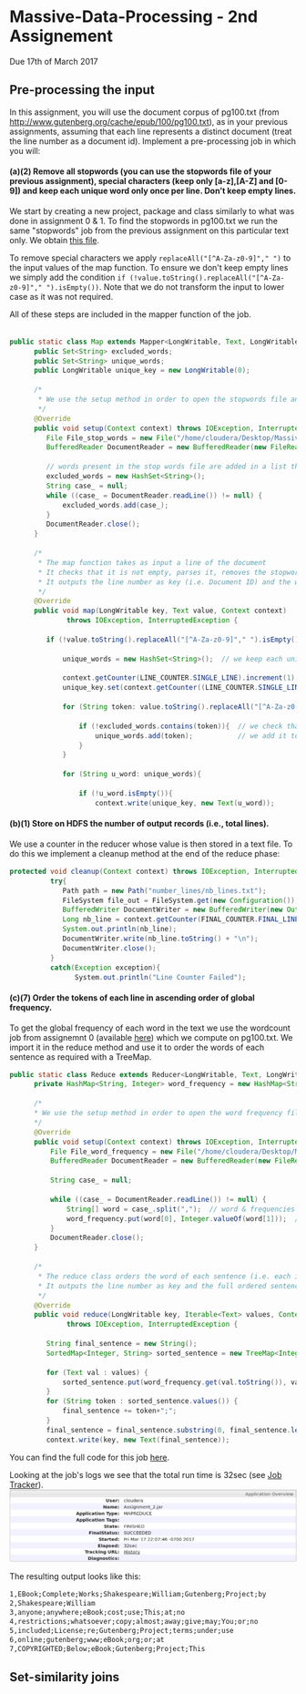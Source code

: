 # Massive-Data-Processing - 2nd Assignement
Due 17th of March 2017

## Pre-processing the input
In this assignment, you will use the document corpus of pg100.txt (from http://www.gutenberg.org/cache/epub/100/pg100.txt), as in your previous assignments, assuming that each line represents a distinct document (treat the line number as a document id). Implement a pre-processing job in which you will:

#### (a)(2) Remove all stopwords (you can use the stopwords file of your previous assignment), special characters (keep only [a-z],[A-Z] and [0-9]) and keep each unique word only once per line. Don’t keep empty lines.

We start by creating a new project, package and class similarly to what was done in assignment 0 & 1.
To find the stopwords in pg100.txt we run the same "stopwords" job from the previous assignment on this particular text only. We obtain [this file](https://github.com/paulvercoustre/Massive-Data-Processing/blob/master/Assignment_2/stopwords/part-r-00000).

To remove special characters we apply `replaceAll("[^A-Za-z0-9]"," ")` to the input values of the map function.
To ensure we don't keep empty lines we simply add the condition `if (!value.toString().replaceAll("[^A-Za-z0-9]"," ").isEmpty())`. Note that we do not transform the input to lower case as it was not required.

All of these steps are included in the mapper function of the job.

```java

public static class Map extends Mapper<LongWritable, Text, LongWritable, Text> {
      public Set<String> excluded_words;
      public Set<String> unique_words;
      public LongWritable unique_key = new LongWritable(0);
      
      /*
       * We use the setup method in order to open the stopwords file and spill its content only once.
       */
      @Override
      public void setup(Context context) throws IOException, InterruptedException {
     	 File File_stop_words = new File("/home/cloudera/Desktop/Massive-Data-Processing/Assignment_2/stop_words.txt");
     	 BufferedReader DocumentReader = new BufferedReader(new FileReader(File_stop_words)); // we use BuffferedReader to read our stop words file.  			 
     	 
     	 // words present in the stop words file are added in a list that cannot contain duplicates
     	 excluded_words = new HashSet<String>(); 
     	 String case_ = null;
     	 while ((case_ = DocumentReader.readLine()) != null) { 
     		 excluded_words.add(case_);     		     	 
     	 }
     	 DocumentReader.close();  
      }
      
      /*
       * The map function takes as input a line of the document
       * It checks that it is not empty, parses it, removes the stopwords and duplicates
       * It outputs the line number as key (i.e. Document ID) and the word as value  
       */
      @Override
      public void map(LongWritable key, Text value, Context context)
              throws IOException, InterruptedException {
    	 
    	 if (!value.toString().replaceAll("[^A-Za-z0-9]"," ").isEmpty()) {  // check it is not an empty line
    		     		 
    		 unique_words = new HashSet<String>();  // we keep each unique word by transforming the sentence in a list with no duplicates
    		 
    		 context.getCounter(LINE_COUNTER.SINGLE_LINE).increment(1);  // since line is not empty we increment our counter
        	 unique_key.set(context.getCounter((LINE_COUNTER.SINGLE_LINE)).getValue());  // we use the line number as the output key: one key = one documentID
    		 
    		 for (String token: value.toString().replaceAll("[^A-Za-z0-9]"," ").split("\\s+")) {
    			 
    			 if (!excluded_words.contains(token)){  // we check that the word is not a stop word
    				 unique_words.add(token);    	    // we add it to a list that cannot contain duplicates			 
    			 }
    		 }
    	 
    		 for (String u_word: unique_words){
    			 
    			 if (!u_word.isEmpty()){
    				 context.write(unique_key, new Text(u_word));
```

#### (b)(1) Store on HDFS the number of output records (i.e., total lines).
We use a counter in the reducer whose value is then stored in a text file. To do this we implement a cleanup method at the end of the reduce phase:
```java
protected void cleanup(Context context) throws IOException, InterruptedException {
    	  try{
    		 Path path = new Path("number_lines/nb_lines.txt");
    		 FileSystem file_out = FileSystem.get(new Configuration());
    		 BufferedWriter DocumentWriter = new BufferedWriter(new OutputStreamWriter(file_out.create(path,true)));
    		 Long nb_line = context.getCounter(FINAL_COUNTER.FINAL_LINE).getValue();
    		 System.out.println(nb_line);
    		 DocumentWriter.write(nb_line.toString() + "\n");
    		 DocumentWriter.close();
    	  }
    	  catch(Exception exception){
	            System.out.println("Line Counter Failed");
```

#### (c)(7) Order the tokens of each line in ascending order of global frequency.

To get the global frequency of each word in the text we use the wordcount job from assignemnt 0 (available [here](https://github.com/paulvercoustre/Massive-Data-Processing/blob/master/Assignment_2/src/pre_process/word_frequency.java)) which we compute on pg100.txt.
We import it in the reduce method and use it to order the words of each sentence as required with a TreeMap. 
```java
public static class Reduce extends Reducer<LongWritable, Text, LongWritable, Text> {
	  private HashMap<String, Integer> word_frequency = new HashMap<String,Integer>();  // the words and their frequency is spilled in a dictionary-like data structure
	  
	  /*
	  * We use the setup method in order to open the word frequency file only once and store it in a HashMap.
	  */
	  @Override
	  public void setup(Context context) throws IOException, InterruptedException {
		  File File_word_frequency = new File("/home/cloudera/Desktop/Massive-Data-Processing/Assignment_2/word_frequency.txt");
	      BufferedReader DocumentReader = new BufferedReader(new FileReader(File_word_frequency));	
	       
	      String case_ = null;
	       
	      while ((case_ = DocumentReader.readLine()) != null) {
	    	  String[] word = case_.split(",");  // word & frequencies are comma separated in file 
	    	  word_frequency.put(word[0], Integer.valueOf(word[1]));  // store the word as key and frequency as value
	      }
	   	  DocumentReader.close();	   	  
	  }
	   
	  /*
	   * The reduce class orders the word of each sentence (i.e. each input key) in increasing order of frequency with a TreeMap
	   * It outputs the line number as key and the full ordered sentence as output
	   */ 
      @Override
      public void reduce(LongWritable key, Iterable<Text> values, Context context)
              throws IOException, InterruptedException {
    	 
    	 String final_sentence = new String(); 
    	 SortedMap<Integer, String> sorted_sentence = new TreeMap<Integer, String>();
    	 
         for (Text val : values) {
        	 sorted_sentence.put(word_frequency.get(val.toString()), val.toString());  // (frequency, word) pairs are stored in a "sorted list"         	    
         }
         for (String token : sorted_sentence.values()) {
        	 final_sentence += token+";";        
         }
         final_sentence = final_sentence.substring(0, final_sentence.length()-1);  // get rid of the last semi-colon for next task...
         context.write(key, new Text(final_sentence));  
```

You can find the full code for this job [here](https://github.com/paulvercoustre/Massive-Data-Processing/blob/master/Assignment_2/src/pre_process/pre_processing.java).

Looking at the job's logs we see that the total run time is 32sec (see [Job Tracker](https://github.com/paulvercoustre/Massive-Data-Processing/blob/master/Assignment_2/img/Screen%20Shot%202017-03-18%20at%2006.09.35.png)).
![Job Tracker](https://github.com/paulvercoustre/Massive-Data-Processing/blob/master/Assignment_2/img/Screen%20Shot%202017-03-18%20at%2006.09.35.png)

The resulting output looks like this:
```
1,EBook;Complete;Works;Shakespeare;William;Gutenberg;Project;by
2,Shakespeare;William
3,anyone;anywhere;eBook;cost;use;This;at;no
4,restrictions;whatsoever;copy;almost;away;give;may;You;or;no
5,included;License;re;Gutenberg;Project;terms;under;use
6,online;gutenberg;www;eBook;org;or;at
7,COPYRIGHTED;Below;eBook;Gutenberg;Project;This
```

## Set-similarity joins

